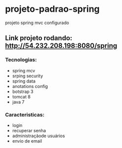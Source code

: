 # projeto-padrao-spring
projeto spring mvc configurado

## Link projeto rodando: http://54.232.208.198:8080/spring
 
### Tecnologias:
 
 * spring mcv
 * srping security
 * spring data
 * anotations config
 * botstrap 3
 * tomcat 8 
 * java 7
 
### Caracteristicas:
 
 * login
 * recuperar senha
 * administraçãode usuários
 * envio de email
 